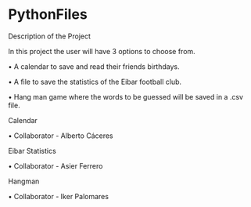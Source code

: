# PythonFiles

Description of the Project

In this project the user will have 3 options to choose from.

•	A calendar to save and read their friends birthdays.

•	A file to save the statistics of the Eibar football club.

•	Hang man game where the words to be guessed will be saved in a .csv file.


Calendar

•	Collaborator - Alberto Cáceres


Eibar Statistics

•	Collaborator - Asier Ferrero


Hangman

•	Collaborator - Iker Palomares

